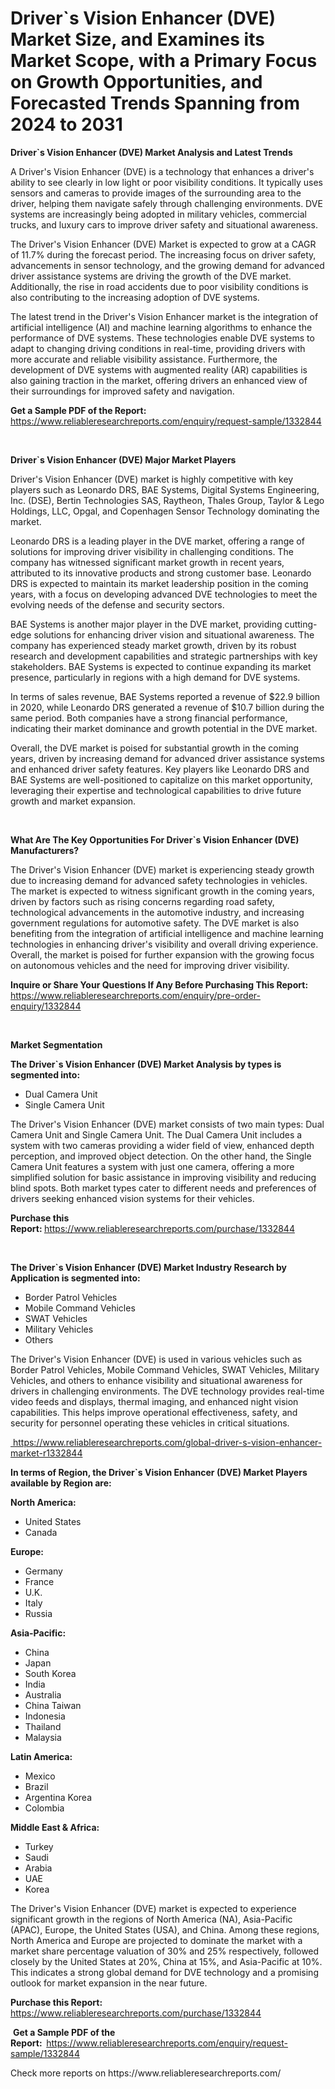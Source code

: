<p><h1>Driver`s Vision Enhancer (DVE) Market Size, and Examines its Market Scope, with a Primary Focus on Growth Opportunities, and Forecasted Trends Spanning from 2024 to 2031</h1></p><p><strong>Driver`s Vision Enhancer (DVE) Market Analysis and Latest Trends</strong></p>
<p><p>A Driver's Vision Enhancer (DVE) is a technology that enhances a driver's ability to see clearly in low light or poor visibility conditions. It typically uses sensors and cameras to provide images of the surrounding area to the driver, helping them navigate safely through challenging environments. DVE systems are increasingly being adopted in military vehicles, commercial trucks, and luxury cars to improve driver safety and situational awareness.</p><p>The Driver's Vision Enhancer (DVE) Market is expected to grow at a CAGR of 11.7% during the forecast period. The increasing focus on driver safety, advancements in sensor technology, and the growing demand for advanced driver assistance systems are driving the growth of the DVE market. Additionally, the rise in road accidents due to poor visibility conditions is also contributing to the increasing adoption of DVE systems.</p><p>The latest trend in the Driver's Vision Enhancer market is the integration of artificial intelligence (AI) and machine learning algorithms to enhance the performance of DVE systems. These technologies enable DVE systems to adapt to changing driving conditions in real-time, providing drivers with more accurate and reliable visibility assistance. Furthermore, the development of DVE systems with augmented reality (AR) capabilities is also gaining traction in the market, offering drivers an enhanced view of their surroundings for improved safety and navigation.</p></p>
<p><strong>Get a Sample PDF of the Report:&nbsp;</strong> <a href="https://www.reliableresearchreports.com/enquiry/request-sample/1332844">https://www.reliableresearchreports.com/enquiry/request-sample/1332844</a></p>
<p>&nbsp;</p>
<p><strong>Driver`s Vision Enhancer (DVE) Major Market Players</strong></p>
<p><p>Driver's Vision Enhancer (DVE) market is highly competitive with key players such as Leonardo DRS, BAE Systems, Digital Systems Engineering, Inc. (DSE), Bertin Technologies SAS, Raytheon, Thales Group, Taylor & Lego Holdings, LLC, Opgal, and Copenhagen Sensor Technology dominating the market. </p><p>Leonardo DRS is a leading player in the DVE market, offering a range of solutions for improving driver visibility in challenging conditions. The company has witnessed significant market growth in recent years, attributed to its innovative products and strong customer base. Leonardo DRS is expected to maintain its market leadership position in the coming years, with a focus on developing advanced DVE technologies to meet the evolving needs of the defense and security sectors.</p><p>BAE Systems is another major player in the DVE market, providing cutting-edge solutions for enhancing driver vision and situational awareness. The company has experienced steady market growth, driven by its robust research and development capabilities and strategic partnerships with key stakeholders. BAE Systems is expected to continue expanding its market presence, particularly in regions with a high demand for DVE systems.</p><p>In terms of sales revenue, BAE Systems reported a revenue of $22.9 billion in 2020, while Leonardo DRS generated a revenue of $10.7 billion during the same period. Both companies have a strong financial performance, indicating their market dominance and growth potential in the DVE market.</p><p>Overall, the DVE market is poised for substantial growth in the coming years, driven by increasing demand for advanced driver assistance systems and enhanced driver safety features. Key players like Leonardo DRS and BAE Systems are well-positioned to capitalize on this market opportunity, leveraging their expertise and technological capabilities to drive future growth and market expansion.</p></p>
<p>&nbsp;</p>
<p><strong>What Are The Key Opportunities For Driver`s Vision Enhancer (DVE) Manufacturers?</strong></p>
<p><p>The Driver's Vision Enhancer (DVE) market is experiencing steady growth due to increasing demand for advanced safety technologies in vehicles. The market is expected to witness significant growth in the coming years, driven by factors such as rising concerns regarding road safety, technological advancements in the automotive industry, and increasing government regulations for automotive safety. The DVE market is also benefiting from the integration of artificial intelligence and machine learning technologies in enhancing driver's visibility and overall driving experience. Overall, the market is poised for further expansion with the growing focus on autonomous vehicles and the need for improving driver visibility.</p></p>
<p><strong>Inquire or Share Your Questions If Any Before Purchasing This Report:</strong> <a href="https://www.reliableresearchreports.com/enquiry/pre-order-enquiry/1332844">https://www.reliableresearchreports.com/enquiry/pre-order-enquiry/1332844</a></p>
<p>&nbsp;</p>
<p><strong>Market Segmentation</strong></p>
<p><strong>The Driver`s Vision Enhancer (DVE) Market Analysis by types is segmented into:</strong></p>
<p><ul><li>Dual Camera Unit</li><li>Single Camera Unit</li></ul></p>
<p><p>The Driver's Vision Enhancer (DVE) market consists of two main types: Dual Camera Unit and Single Camera Unit. The Dual Camera Unit includes a system with two cameras providing a wider field of view, enhanced depth perception, and improved object detection. On the other hand, the Single Camera Unit features a system with just one camera, offering a more simplified solution for basic assistance in improving visibility and reducing blind spots. Both market types cater to different needs and preferences of drivers seeking enhanced vision systems for their vehicles.</p></p>
<p><strong>Purchase this Report:&nbsp;</strong><a href="https://www.reliableresearchreports.com/purchase/1332844">https://www.reliableresearchreports.com/purchase/1332844</a></p>
<p>&nbsp;</p>
<p><strong>The Driver`s Vision Enhancer (DVE) Market Industry Research by Application is segmented into:</strong></p>
<p><ul><li>Border Patrol Vehicles</li><li>Mobile Command Vehicles</li><li>SWAT Vehicles</li><li>Military Vehicles</li><li>Others</li></ul></p>
<p><p>The Driver's Vision Enhancer (DVE) is used in various vehicles such as Border Patrol Vehicles, Mobile Command Vehicles, SWAT Vehicles, Military Vehicles, and others to enhance visibility and situational awareness for drivers in challenging environments. The DVE technology provides real-time video feeds and displays, thermal imaging, and enhanced night vision capabilities. This helps improve operational effectiveness, safety, and security for personnel operating these vehicles in critical situations.</p></p>
<p><a href="https://www.reliableresearchreports.com/global-driver-s-vision-enhancer-market-r1332844">&nbsp;https://www.reliableresearchreports.com/global-driver-s-vision-enhancer-market-r1332844</a></p>
<p><strong>In terms of Region, the Driver`s Vision Enhancer (DVE) Market Players available by Region are:</strong></p>
<p>
    <p> <strong> North America: </strong>
        <ul>
            <li>United States</li>
            <li>Canada</li>
        </ul>
        </p> 
    <p> <strong> Europe: </strong>
        <ul>
            <li>Germany</li>
            <li>France</li>
            <li>U.K.</li>
            <li>Italy</li>
            <li>Russia</li>
        </ul>
        </p> 
    <p> <strong> Asia-Pacific: </strong>
        <ul>
            <li>China</li>
            <li>Japan</li>
            <li>South Korea</li>
            <li>India</li>
            <li>Australia</li>
            <li>China Taiwan</li>
            <li>Indonesia</li>
            <li>Thailand</li>
            <li>Malaysia</li>
        </ul>
        </p> 
    <p> <strong> Latin America: </strong>
        <ul>
            <li>Mexico</li>
            <li>Brazil</li>
            <li>Argentina Korea</li>
            <li>Colombia</li>
        </ul>
        </p> 
    <p> <strong> Middle East & Africa: </strong>
        <ul>
            <li>Turkey</li>
            <li>Saudi</li>
            <li>Arabia</li>
            <li>UAE</li>
            <li>Korea</li>
        </ul>
    </p>
    </p>
<p><p>The Driver's Vision Enhancer (DVE) market is expected to experience significant growth in the regions of North America (NA), Asia-Pacific (APAC), Europe, the United States (USA), and China. Among these regions, North America and Europe are projected to dominate the market with a market share percentage valuation of 30% and 25% respectively, followed closely by the United States at 20%, China at 15%, and Asia-Pacific at 10%. This indicates a strong global demand for DVE technology and a promising outlook for market expansion in the near future.</p></p>
<p><strong>Purchase this Report: </strong><a href="https://www.reliableresearchreports.com/purchase/1332844">https://www.reliableresearchreports.com/purchase/1332844</a></p>
<p>&nbsp;<strong>Get a Sample PDF of the Report:&nbsp;&nbsp;</strong><a href="https://www.reliableresearchreports.com/enquiry/request-sample/1332844">https://www.reliableresearchreports.com/enquiry/request-sample/1332844</a></p>
<p><strong></strong></p>
<p>Check more reports on https://www.reliableresearchreports.com/</p>
